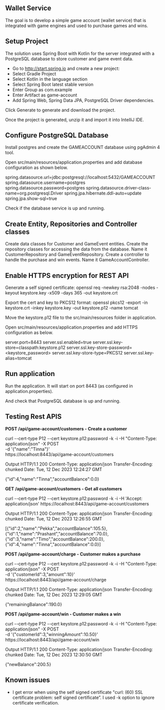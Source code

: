 ## Wallet Service

The goal is to develop a simple game account (wallet service) that is integrated with game engines and used to purchase games and wins.

## Setup Project

The solution uses Spring Boot with Kotlin for the server integrated with a PostgreSQL database to store customer and game event data.

- Go to http://start.spring.io and create a new project:
- Select Gradle Project
- Select Kotlin in the language section
- Select Spring Boot latest stable version
- Enter Group as com.example
- Enter Artifact as game-account
- Add Spring Web, Spring Data JPA, PostgreSQL Driver
 dependencies.

Click Generate to generate and download the project.

Once the project is generated, unzip it and import it into IntelliJ IDE.

## Configure PostgreSQL Database

Install postgres and create the GAMEACCOUNT database using pgAdmin 4 tool.

Open src/main/resources/application.properties and add database configuration as shown below.

<span class="no-wrap">
spring.datasource.url=jdbc:postgresql://localhost:5432/GAMEACCOUNT
spring.datasource.username=postgres
spring.datasource.password=postgres
spring.datasource.driver-class-name=org.postgresql.Driver
spring.jpa.hibernate.ddl-auto=update
spring.jpa.show-sql=true
</span>

Check if the database service is up and running.

## Create Entity, Repositories and Controller classes

Create data classes for Customer and GameEvent entities.
Create the repository classes for accessing the data from the database. Name it CustomerRepository and GameEventRepository.
Create a controller to handle the purchase and win events. Name it GameAccountController.

## Enable HTTPS encryption for REST API

Generate a self signed certificate:
openssl req -newkey rsa:2048 -nodes -keyout keystore.key -x509 -days 365 -out keystore.crt

Export the cert and key to PKCS12 format:
openssl pkcs12 -export -in keystore.crt -inkey keystore.key -out keystore.p12 -name tomcat

Move the keystore.p12 file to the src/main/resources folder in application.

Open src/main/resources/application.properties and add HTTPS configuration as below.

server.port=8443
server.ssl.enabled=true
server.ssl.key-store=classpath:keystore.p12
server.ssl.key-store-password=<keystore_password>
server.ssl.key-store-type=PKCS12
server.ssl.key-alias=tomcat

## Run application

Run the application. It will start on port 8443 (as configured in application.properties).

And check that PostgreSQL database is up and running.

## Testing Rest APIS

**POST /api/game-account/customers - Create a customer**

curl --cert-type P12 --cert keystore.p12:password -k -i -H "Content-Type: application/json" -X POST \
-d '{"name":"Tinna"}' \
https://localhost:8443/api/game-account/customers

Output
HTTP/1.1 200 
Content-Type: application/json
Transfer-Encoding: chunked
Date: Tue, 12 Dec 2023 12:24:27 GMT

{"id":4,"name":"Tinna","accountBalance":0.0}

**GET /api/game-account/customers - Get all customers**

curl --cert-type P12 --cert keystore.p12:password -k -i -H 'Accept: application/json' https://localhost:8443/api/game-account/customers

Output
HTTP/1.1 200 
Content-Type: application/json
Transfer-Encoding: chunked
Date: Tue, 12 Dec 2023 12:26:55 GMT

[{"id":2,"name":"Pekka","accountBalance":105.5},{"id":1,"name":"Prashant","accountBalance":70.0},{"id":3,"name":"Timo","accountBalance":200.0},{"id":4,"name":"Tinna","accountBalance":0.0}]

**POST /api/game-account/charge - Customer makes a purchase**

curl --cert-type P12 --cert keystore.p12:password -k -i -H "Content-Type: application/json" -X POST \
-d '{"customerId":3,"amount":10}' \
https://localhost:8443/api/game-account/charge

Output
HTTP/1.1 200 
Content-Type: application/json
Transfer-Encoding: chunked
Date: Tue, 12 Dec 2023 12:29:05 GMT

{"remainingBalance":190.0}

**POST /api/game-account/win - Customer makes a win**

curl --cert-type P12 --cert keystore.p12:password -k -i -H "Content-Type: application/json" -X POST \
-d '{"customerId":3,"winningAmount":10.50}' \
https://localhost:8443/api/game-account/win

Output
HTTP/1.1 200 
Content-Type: application/json
Transfer-Encoding: chunked
Date: Tue, 12 Dec 2023 12:30:50 GMT

{"newBalance":200.5}

## Known issues
- I get error when using the self signed certificate "curl: (60) SSL certificate problem: self signed certificate”. I used -k option to ignore certificate verification.










